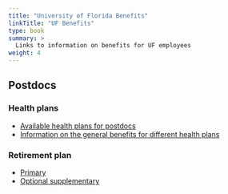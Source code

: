```yaml
---
title: "University of Florida Benefits"
linkTitle: "UF Benefits"
type: book
summary: >
  Links to information on benefits for UF employees
weight: 4
---
```


## Postdocs

### Health plans

* [Available health plans for postdocs](http://hr.ufl.edu/benefits/new-employees/eligibility-and-enrollment/)
* [Information on the general benefits for different health plans](http://hr.ufl.edu/wp-content/uploads/health-plan-compare.pdf)

### Retirement plan

* [Primary](http://hr.ufl.edu/benefits/retirement/fica-alternative-plan/)
* [Optional supplementary](http://hr.ufl.edu/benefits/retirement/voluntary-savings-plans/)